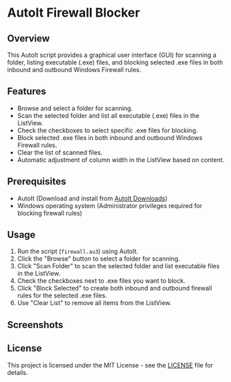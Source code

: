 # AutoIt Firewall Blocker


## Overview

This AutoIt script provides a graphical user interface (GUI) for scanning a folder, listing executable (.exe) files, and blocking selected .exe files in both inbound and outbound Windows Firewall rules.

## Features

- Browse and select a folder for scanning.
- Scan the selected folder and list all executable (.exe) files in the ListView.
- Check the checkboxes to select specific .exe files for blocking.
- Block selected .exe files in both inbound and outbound Windows Firewall rules.
- Clear the list of scanned files.
- Automatic adjustment of column width in the ListView based on content.

## Prerequisites

- AutoIt (Download and install from [AutoIt Downloads](https://www.autoitscript.com/site/autoit/downloads/))
- Windows operating system (Administrator privileges required for blocking firewall rules)

## Usage

1. Run the script (`firewall.au3`) using AutoIt.
2. Click the "Browse" button to select a folder for scanning.
3. Click "Scan Folder" to scan the selected folder and list executable files in the ListView.
4. Check the checkboxes next to .exe files you want to block.
5. Click "Block Selected" to create both inbound and outbound firewall rules for the selected .exe files.
6. Use "Clear List" to remove all items from the ListView.

## Screenshots



## License

This project is licensed under the MIT License - see the [LICENSE](LICENSE) file for details.
